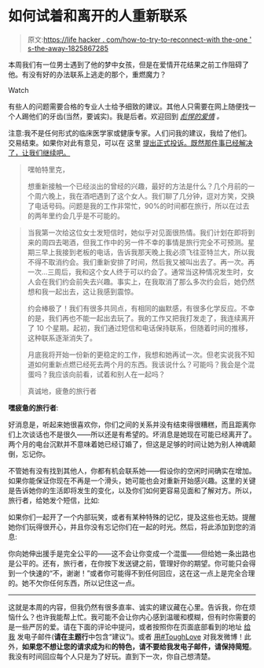# 如何试着和离开的人重新联系

> 原文:[https://life hacker . com/how-to-try-to-reconnect-with the-one ' s-the-away-1825867285](https://lifehacker.com/how-to-try-to-reconnect-with-the-one-that-got-away-1825867285)

本周我们有一位男士遇到了他的梦中女孩，但是在爱情开花结果之前工作阻碍了他。有没有好的办法联系上逃走的那个，重燃魔力？

Watch

有些人的问题需要合格的专业人士给予细致的建议。其他人只需要在网上随便找一个人踢他们的牙齿(当然，要诚实)。我是后者。欢迎回到 [*彪悍的爱情*](http://lifehacker.com/tag/tough-love#_ga=2.269169905.1295021153.1516057126-819016074.1513967708) *。*

注意:我不是任何形式的临床医学家或健康专家。人们问我的建议，我给了他们。交易结束。如果你对此有意见，可以在 这里 [提出正式投诉。既然那件事已经解决了，让我们继续吧。](http://redirect.viglink.com/?format=go&jsonp=vglnk_149323787470715&key=f208743056ec188cd045d74886f5b45b&libId=j1zf9hlw0100sipx000DAaujm4b5h&loc=http%3A%2F%2Fbrojsimpson.com%2Fpranks%2Fhidden-rick-roll-video-link-collection-rickrolled%2F&v=1&out=http%3A%2F%2Fbit.ly%2F4kb77v&ref=https%3A%2F%2Fwww.google.com%2F&title=Hidden%20Rick%20Roll%20Video%20Link%20Collection%20-%20Bro%20J%20Simpson&txt=http%3A%2F%2Fbit.ly%2F4kb77v)

> 嘿帕特里克，
> 
> 想重新接触一个已经淡出的曾经的兴趣，最好的方法是什么？几个月前的一个周六晚上，我在酒吧遇到了这个女人。我们聊了几分钟，逗对方笑，交换了电话号码。问题是我的工作非常忙，90%的时间都在旅行，所以在过去的两年里约会几乎是不可能的。

> 当我第一次给这位女士发短信时，她似乎对见面很热情。我们计划在即将到来的周四去喝酒，但我工作中的另一件不幸的事情是旅行完全不可预测。星期三早上我接到老板的电话，告诉我那天晚上我必须飞往亚特兰大，所以我不得不取消约会。我们重新安排了时间，然后我又被叫出去了。再一次。再一次...三周后，我和这个女人终于可以约会了。通常当这种情况发生时，女人会在我们约会前失去兴趣。事实上，在我取消了那么多次约会后，她仍然想和我一起出去，这让我感到震惊。
> 
> 约会棒极了！我们有很多共同点，有相同的幽默感，有很多化学反应。不幸的是，我们再也不能一起出去玩了。我的工作又把我打发走了，我连续离开了 10 个星期。起初，我们通过短信和电话保持联系，但随着时间的推移，这种联系逐渐消失了。
> 
> 月底我将开始一份新的更稳定的工作，我想和她再试一次。但老实说我不知道如何重新点燃已经死去两个月的东西。我该说什么？可能吗？我会是个混蛋吗？我应该向前看，试着和别人在一起吗？
> 
> 真诚地，疲惫的旅行者

**嘿疲惫的旅行者**:

好消息是，听起来她很喜欢你，你们之间的关系并没有结束得很糟糕，而且距离你们上次谈话也不是很久——所以还是有希望的。坏消息是她现在可能已经离开了。两个月的电台沉默并不意味着她已经订婚了，但这是足够的时间让她为别人神魂颠倒，忘记你。

不管她有没有找到其他人，你都有机会联系她——假设你的空闲时间确实在增加。如果你能保证你现在不再是一个滑头，她可能也会对重新开始感兴趣。这里的关键是告诉她你的生活即将发生的变化，以及你们如何更容易见面和了解对方。所以，旅行者，给她发个短信，比如:

如果你们一起开了一个内部玩笑，或者有某种特殊的记忆，提及这些也无妨。提醒她你们玩得很开心，并且你没有忘记你们在一起的时光。然后，将此添加到您的消息:

你向她伸出援手是完全公平的——这不会让你变成一个混蛋——但给她一条出路也是公平的。还有，旅行者，在你按下发送键之前，管理好你的期望。你可能只会得到一个快速的“不，谢谢！”或者你可能得不到任何回应，这在这一点上是完全合理的。她不欠你任何东西，所以记住这一点。

* * *

这就是本周的内容，但我仍然有很多直率、诚实的建议藏在心里。告诉我，你在烦恼什么？也许我能帮上忙。我可能不会让你内心感到温暖和模糊，但有时你需要的是一些严厉的爱。请在下面的评论中提问，或者按照你在页面底部看到的地址 [给我](mailto:patrick.allan@lifehacker.com) 发电子邮件(**请在主题行**中包含“建议”)。或者 [用#ToughLove](https://twitter.com/mr_patrickallan) 对我发微博！此外，**如果您不想让您的请求成为**和**的特色，请不要给我发电子邮件，请保持简短**。我没有时间回应每个人只是为了好玩。直到下一次，你自己想清楚。